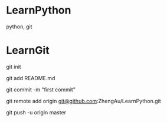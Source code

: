 # LearnPython
python, git

# LearnGit

git init

git add README.md

git commit -m "first commit"

git remote add origin git@github.com:ZhengAu/LearnPython.git

git push -u origin master
